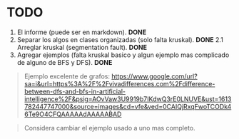 # TODO
1. El informe (puede ser en markdown). **DONE**
2. Separar los algos en clases organizadas (solo falta kruskal). **DONE**
2.1 Arreglar kruskal (segmentation fault). **DONE**
3. Agregar ejemplos (falta kruskal basico y algun ejemplo mas complicado de alguno de BFS y DFS). **DONE**

> Ejemplo excelente de grafos: https://www.google.com/url?sa=i&url=https%3A%2F%2Fvivadifferences.com%2Fdifference-between-dfs-and-bfs-in-artificial-intelligence%2F&psig=AOvVaw3U9919b7IKdwQ3rE0LNUVE&ust=1613782447747000&source=images&cd=vfe&ved=0CAIQjRxqFwoTCODk46Te9O4CFQAAAAAdAAAAABAD

> Considera cambiar el ejemplo usado a uno mas completo.
